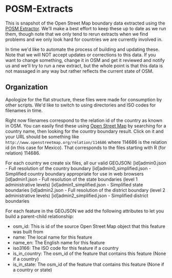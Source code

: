 # POSM-Extracts

This is snapshot of the Open Street Map boundary data extracted using the [POSM Extractor](https://github.com/nyaruka/posm).  We'll make a best effort to keep these up to date as we run them, though note that we only tend to rerun extracts when we find problems and we only look hard for countries we are currently involved in.

In time we'd like to automate the process of building and updating these. Note that we will NOT accept updates or corrections to this data. If you want to change something, change it in OSM and get it reviewed and notify us and we'll try to run a new extract, but the whole point is that this data is not massaged in any way but rather reflects the current state of OSM.

Organization
--------------

Apologize for the flat structure, these files were made for consumption by other scripts. We'd like to switch to using directories and ISO codes for filenames in time.

Right now filenames correspond to the relation id of the country as known in OSM. You can easily find these using [Open Street Map](http://www.openstreetmap.org/) by searching for a country name, then looking for the country boundary result. Click on it and your URL should be something like ```http://www.openstreetmap.org/relation/114686``` where 114686 is the relation id (in this case for Mexico). That corresponds to the files starting with R (for relation) 114686.

For each country we create six files, all our valid GEOJSON:
    [id]admin0.json - Full resolution of the country boundary
    [id]admin0_simplified.json - Simplified country boundary appropriate for use in web browsers
    [id]admin1.json - Full resolution of the state boundaries (level 1 administrative levels)
    [id]admin1_simplified.json - Simplified state boundaries
    [id]admin2.json - Full resolution of the district boundary (level 2 administrative levels)
    [id]admin2_simplified.json - Simplified district boundaries

For each feature in the GEOJSON we add the following attributes to let you build a parent-child relationship:
 - osm_id: This is id of the source Open Street Map object that this feature was built from
 - name: The local name for this feature
 - name_en: The English name for this feature
 - iso3166: The ISO code for this feature if a country
 - is_in_country: The osm_id of the feature that contains this feature (None if a country)
 - is_in_state: The osm_id of the feature that contains this feature (None if a country or state)



  
